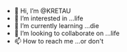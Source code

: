 - 👋 Hi, I’m @KRETAU
- 👀 I’m interested in ...life
- 🌱 I’m currently learning ...die
- 💞️ I’m looking to collaborate on ...life
- 📫 How to reach me ...or don't

<!---
KRETAU/KRETAU is a ✨ special ✨ repository because its `README.md` (this file) appears on your GitHub profile.
You can click the Preview link to take a look at your changes.
--->
